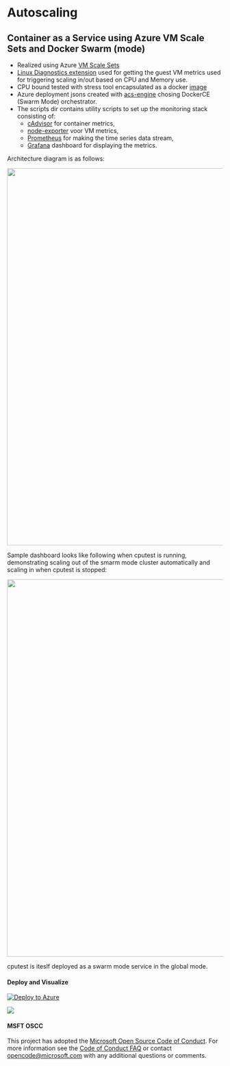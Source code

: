 # Autoscaling
## Container as a Service using Azure VM Scale Sets and Docker Swarm (mode)
* Realized using Azure [VM Scale Sets](https://docs.microsoft.com/en-us/azure/virtual-machine-scale-sets/virtual-machine-scale-sets-overview)
* [Linux Diagnostics extension](https://docs.microsoft.com/en-us/azure/virtual-machines/virtual-machines-linux-classic-diagnostic-extension) used for getting the guest VM metrics used for triggering scaling in/out based on CPU and Memory use.
* CPU bound tested with stress tool encapsulated as a docker [image](https://hub.docker.com/r/petarmaric/docker.cpu-stress-test/)
* Azure deployment jsons created with [acs-engine](https://github.com/Azure/acs-engine) chosing DockerCE (Swarm Mode) orchestrator. 
* The scripts dir contains utility scripts to set up the monitoring stack consisting of:
  * [cAdvisor](https://github.com/google/cadvisor) for container metrics, 
  * [node-exporter](https://github.com/prometheus/node_exporter) voor VM metrics, 
  * [Prometheus](https://prometheus.io) for making the time series data stream,
  * [Grafana](http://grafana.org/) dashboard for displaying the metrics.

Architecture diagram is as follows:

<img width="880" src="https://github.com/kbhattmsft/autoscaling/raw/master/images/prometheus-on-docker.png">


Sample dashboard looks like following when cputest is running, demonstrating scaling out of the smarm mode cluster automatically and scaling in when cputest is stopped:

<img width="880" src="https://github.com/kbhattmsft/autoscaling/raw/master/images/autoscale_CPU.PNG">  

cputest is iteslf deployed as a swarm mode service in the global mode.

#### Deploy and Visualize
<a href="https://portal.azure.com/#create/Microsoft.Template/uri/https%3A%2F%2Fraw.githubusercontent.com%2Fkbhattmsft%2Fautoscaling%2Fmaster%2Fazuredeploy.json" target="_blank"><img alt="Deploy to Azure" src="http://azuredeploy.net/deploybutton.png" /></a>

<a href="http://armviz.io/#/?load=https%3A%2F%2Fraw.githubusercontent.com%2Fkbhattmsft%2Fautoscaling%2Fmaster%2Fazuredeploy.json" target="_blank">  <img src="http://armviz.io/visualizebutton.png" /> </a> 

#### MSFT OSCC
This project has adopted the [Microsoft Open Source Code of Conduct](https://opensource.microsoft.com/codeofconduct/).
For more information see the [Code of Conduct FAQ](https://opensource.microsoft.com/codeofconduct/faq/) or contact [opencode@microsoft.com](mailto:opencode@microsoft.com) with any additional questions or comments.
